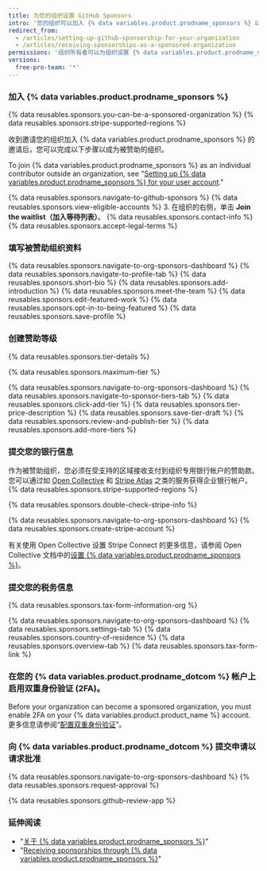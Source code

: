 ```yaml
---
title: 为您的组织设置 GitHub Sponsors
intro: '您的组织可以加入 {% data variables.product.prodname_sponsors %} 以接受对您工作的付款。'
redirect_from:
  - /articles/setting-up-github-sponsorship-for-your-organization
  - /articles/receiving-sponsorships-as-a-sponsored-organization
permissions: '组织所有者可以为组织设置 {% data variables.product.prodname_sponsors %}。'
versions:
  free-pro-team: '*'
---
```


### 加入 {% data variables.product.prodname_sponsors %}

{% data reusables.sponsors.you-can-be-a-sponsored-organization %} {% data reusables.sponsors.stripe-supported-regions %}

收到邀请您的组织加入 {% data variables.product.prodname_sponsors %} 的邀请后，您可以完成以下步骤以成为被赞助的组织。

To join {% data variables.product.prodname_sponsors %} as an individual contributor outside an organization, see "[Setting up {% data variables.product.prodname_sponsors %} for your user account](/github/supporting-the-open-source-community-with-github-sponsors/setting-up-github-sponsors-for-your-user-account)."

{% data reusables.sponsors.navigate-to-github-sponsors %}
{% data reusables.sponsors.view-eligible-accounts %}
3. 在组织的右侧，单击 **Join the waitlist（加入等待列表）**。
{% data reusables.sponsors.contact-info %}
{% data reusables.sponsors.accept-legal-terms %}

### 填写被赞助组织资料

{% data reusables.sponsors.navigate-to-org-sponsors-dashboard %}
{% data reusables.sponsors.navigate-to-profile-tab %}
{% data reusables.sponsors.short-bio %}
{% data reusables.sponsors.add-introduction %}
{% data reusables.sponsors.meet-the-team %}
{% data reusables.sponsors.edit-featured-work %}
{% data reusables.sponsors.opt-in-to-being-featured %}
{% data reusables.sponsors.save-profile %}

### 创建赞助等级

{% data reusables.sponsors.tier-details %}

{% data reusables.sponsors.maximum-tier %}

{% data reusables.sponsors.navigate-to-org-sponsors-dashboard %}
{% data reusables.sponsors.navigate-to-sponsor-tiers-tab %}
{% data reusables.sponsors.click-add-tier %}
{% data reusables.sponsors.tier-price-description %}
{% data reusables.sponsors.save-tier-draft %}
{% data reusables.sponsors.review-and-publish-tier %}
{% data reusables.sponsors.add-more-tiers %}

### 提交您的银行信息

作为被赞助组织，您必须在受支持的区域接收支付到组织专用银行帐户的赞助款。 您可以通过如 [Open Collective](https://opencollective.com/) 和 [Stripe Atlas](https://stripe.com/atlas) 之类的服务获得企业银行帐户。 {% data reusables.sponsors.stripe-supported-regions %}

{% data reusables.sponsors.double-check-stripe-info %}

{% data reusables.sponsors.navigate-to-org-sponsors-dashboard %}
{% data reusables.sponsors.create-stripe-account %}

有关使用 Open Collective 设置 Stripe Connect 的更多信息，请参阅 Open Collective 文档中的[设置 {% data variables.product.prodname_sponsors %}](https://docs.opencollective.com/help/collectives/github-sponsors)。

### 提交您的税务信息

{% data reusables.sponsors.tax-form-information-org %}

{% data reusables.sponsors.navigate-to-org-sponsors-dashboard %}
{% data reusables.sponsors.settings-tab %}
{% data reusables.sponsors.country-of-residence %}
{% data reusables.sponsors.overview-tab %}
{% data reusables.sponsors.tax-form-link %}

### 在您的 {% data variables.product.prodname_dotcom %} 帐户上启用双重身份验证 (2FA)。

Before your organization can become a sponsored organization, you must enable 2FA on your {% data variables.product.product_name %} account. 更多信息请参阅“[配置双重身份验证](/articles/configuring-two-factor-authentication)”。

### 向 {% data variables.product.prodname_dotcom %} 提交申请以请求批准

{% data reusables.sponsors.navigate-to-org-sponsors-dashboard %}
{% data reusables.sponsors.request-approval %}

{% data reusables.sponsors.github-review-app %}

### 延伸阅读
- "[关于 {% data variables.product.prodname_sponsors %}](/articles/about-github-sponsors)"
- "[Receiving sponsorships through {% data variables.product.prodname_sponsors %}](/github/supporting-the-open-source-community-with-github-sponsors/receiving-sponsorships-through-github-sponsors)"
